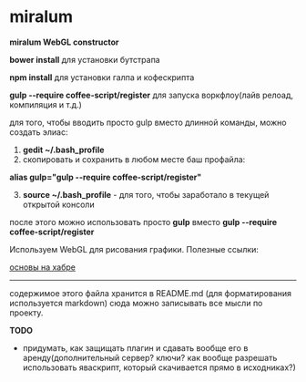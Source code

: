 # miralum

**miralum WebGL constructor**

**bower install** для установки бутстрапа

**npm install** для установки галпа и кофескрипта

**gulp --require coffee-script/register** для запуска воркфлоу(лайв релоад, компиляция и т.д.)

для того, чтобы вводить просто gulp вместо длинной команды, можно создать элиас:

1. **gedit ~/.bash_profile**
2. скопировать и сохранить в любом месте баш профайла: 

**alias gulp="gulp --require coffee-script/register"**

3. **source ~/.bash_profile** - для того, чтобы заработало в текущей открытой консоли

после этого можно использовать просто **gulp** вместо  **gulp --require coffee-script/register**

Используем WebGL для рисования графики. Полезные ссылки:

[основы на хабре](http://habrahabr.ru/post/112430/)

***


содержимое этого файла хранится в README.md (для форматирования используется markdown)
сюда можно записывать все мысли по проекту.

**TODO**

+ придумать, как защищать плагин и сдавать вообще его в аренду(дополнительный сервер? ключи? как вообще разрешать использовать яваскрипт, который скачивается прямо в исходниках?)


